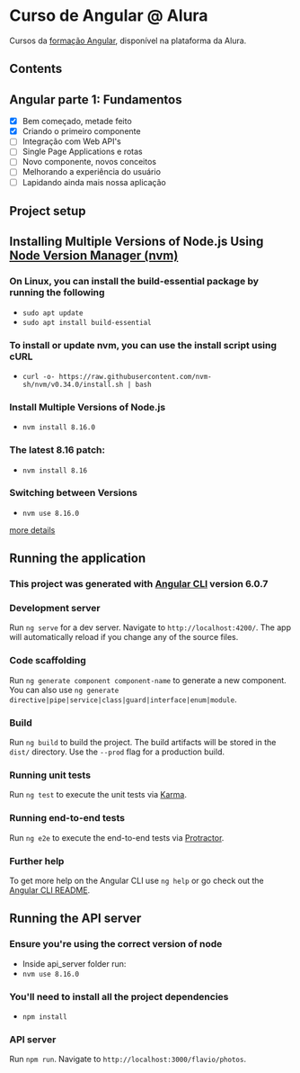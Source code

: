 # Curso de Angular @ Alura

Cursos da [formação Angular](https://cursos.alura.com.br/formacao-angular), disponível na plataforma da Alura.

## Contents

## Angular parte 1: Fundamentos

- [X] Bem começado, metade feito
- [X] Criando o primeiro componente
- [ ] Integração com Web API's
- [ ] Single Page Applications e rotas
- [ ] Novo componente, novos conceitos
- [ ] Melhorando a experiência do usuário
- [ ] Lapidando ainda mais nossa aplicação

## Project setup

## Installing Multiple Versions of Node.js Using [Node Version Manager (nvm)](https://github.com/nvm-sh/nvm)

### On Linux, you can install the build-essential package by running the following

- `sudo apt update`
- `sudo apt install build-essential`

### To install or update nvm, you can use the install script using cURL

- `curl -o- https://raw.githubusercontent.com/nvm-sh/nvm/v0.34.0/install.sh | bash`

### Install Multiple Versions of Node.js

- `nvm install 8.16.0`

### The latest 8.16 patch:

- `nvm install 8.16`

### Switching between Versions

- `nvm use 8.16.0`

[more details](https://www.sitepoint.com/quick-tip-multiple-versions-node-nvm/)

## Running the application

### This project was generated with [Angular CLI](https://github.com/angular/angular-cli) version 6.0.7

### Development server

Run `ng serve` for a dev server. Navigate to `http://localhost:4200/`. The app will automatically reload if you change any of the source files.

### Code scaffolding

Run `ng generate component component-name` to generate a new component. You can also use `ng generate directive|pipe|service|class|guard|interface|enum|module`.

### Build

Run `ng build` to build the project. The build artifacts will be stored in the `dist/` directory. Use the `--prod` flag for a production build.

### Running unit tests

Run `ng test` to execute the unit tests via [Karma](https://karma-runner.github.io).

### Running end-to-end tests

Run `ng e2e` to execute the end-to-end tests via [Protractor](http://www.protractortest.org/).

### Further help

To get more help on the Angular CLI use `ng help` or go check out the [Angular CLI README](https://github.com/angular/angular-cli/blob/master/README.md).

## Running the API server

### Ensure you're using the correct version of node

- Inside api_server folder run:
- `nvm use 8.16.0`

### You'll need to install all the project dependencies

- `npm install`

### API server

Run `npm run`. Navigate to `http://localhost:3000/flavio/photos`.